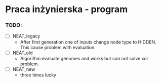 # Praca inżynierska - program

### TODO:
- [ ] NEAT_legacy
    - After first generation one of inputs change node type to HIDDEN. This cause problem with evaluation.
- [ ] NEAT_old
    - Algorithm evaluate genomes and works but can not solve xor problem.
- [ ] NEAT_new
    - three times lucky